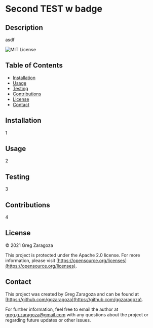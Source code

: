 
# Second TEST w badge
## Description
asdf

![MIT License](/badges/https-//img.shields.io/badge/license-Apache%202.0-orange.svg)
## Table of Contents
- [Installation](#installation)
- [Usage](#usage)
- [Testing](#testing)
- [Contributions](#contributions)
- [License](#license)
- [Contact](#contact)
## Installation
1
## Usage
2
## Testing
3
## Contributions
4
## License
© 2021 Greg Zaragoza

This project is protected under the Apache 2.0 license. For more information, please visit [https://opensource.org/licenses](https://opensource.org/licenses).

## Contact
This project was created by Greg Zaragoza and can be found at [https://github.com/ggzaragoza](https://github.com/ggzaragoza).

For further information, feel free to email the author at greg.g.zaragoza@gmail.com with any questions about the project or regarding future updates or other issues.